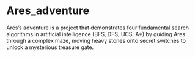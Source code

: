 # Ares_adventure
Ares’s adventure is a project that demonstrates four fundamental search algorithms in artificial intelligence (BFS, DFS, UCS, A*) by guiding Ares through a complex maze, moving heavy stones onto secret switches to unlock a mysterious treasure gate.
